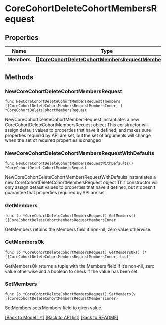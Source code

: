 # CoreCohortDeleteCohortMembersRequest

## Properties

Name | Type | Description | Notes
------------ | ------------- | ------------- | -------------
**Members** | [**[]CoreCohortDeleteCohortMembersRequestMembersInner**](CoreCohortDeleteCohortMembersRequestMembersInner.md) |  | 

## Methods

### NewCoreCohortDeleteCohortMembersRequest

`func NewCoreCohortDeleteCohortMembersRequest(members []CoreCohortDeleteCohortMembersRequestMembersInner, ) *CoreCohortDeleteCohortMembersRequest`

NewCoreCohortDeleteCohortMembersRequest instantiates a new CoreCohortDeleteCohortMembersRequest object
This constructor will assign default values to properties that have it defined,
and makes sure properties required by API are set, but the set of arguments
will change when the set of required properties is changed

### NewCoreCohortDeleteCohortMembersRequestWithDefaults

`func NewCoreCohortDeleteCohortMembersRequestWithDefaults() *CoreCohortDeleteCohortMembersRequest`

NewCoreCohortDeleteCohortMembersRequestWithDefaults instantiates a new CoreCohortDeleteCohortMembersRequest object
This constructor will only assign default values to properties that have it defined,
but it doesn't guarantee that properties required by API are set

### GetMembers

`func (o *CoreCohortDeleteCohortMembersRequest) GetMembers() []CoreCohortDeleteCohortMembersRequestMembersInner`

GetMembers returns the Members field if non-nil, zero value otherwise.

### GetMembersOk

`func (o *CoreCohortDeleteCohortMembersRequest) GetMembersOk() (*[]CoreCohortDeleteCohortMembersRequestMembersInner, bool)`

GetMembersOk returns a tuple with the Members field if it's non-nil, zero value otherwise
and a boolean to check if the value has been set.

### SetMembers

`func (o *CoreCohortDeleteCohortMembersRequest) SetMembers(v []CoreCohortDeleteCohortMembersRequestMembersInner)`

SetMembers sets Members field to given value.



[[Back to Model list]](../README.md#documentation-for-models) [[Back to API list]](../README.md#documentation-for-api-endpoints) [[Back to README]](../README.md)



